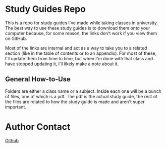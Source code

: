 # Study Guides Repo

This is a repo for study guides I've made while taking classes in university. The best way to use these study guides is to download them onto your computer because, for some reason, the links don't work if you view them on GitHub.

Most of the links are internal and act as a way to take you to a related section (like in the table of contents or to an appendix). For most of these, I'll update them from time to time, but when I'm done with that class and have stopped updating it, I'll likely make a note about it.

## General How-to-Use
Folders are either a class name or a subject. Inside each one will be a bunch of files, one of which is a pdf. The pdf is the actual study guide, the rest of the files are related to how the study guide is made and aren't super important.

# Author Contact
[Github](https://github.com/ZSR3004)

